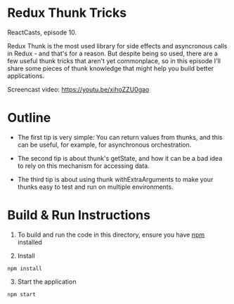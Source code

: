 # Redux Thunk Tricks

ReactCasts, episode 10.

Redux Thunk is the most used library for side effects and asyncronous calls in Redux - and that's for a reason. But despite being so used, there are a few useful thunk tricks that aren't yet commonplace, so in this episode I'll share some pieces of thunk knowledge that might help you build better applications.

Screencast video:
https://youtu.be/xihoZZU0gao

# Outline

- The first tip is very simple: You can return values from thunks, and this can be useful, for example, for asynchronous orchestration.

- The second tip is about thunk's getState, and how it can be a bad idea to rely on this mechanism for accessing data. 

- The third tip is about using thunk withExtraArguments to make your thunks easy to test and run on multiple environments.


# Build & Run Instructions

1. To build and run the code in this directory, ensure you have [npm](https://www.npmjs.com) installed

2. Install
```
npm install
```

3. Start the application
```
npm start
```
